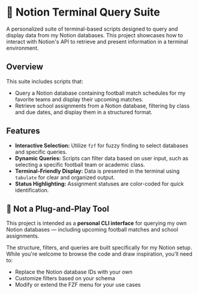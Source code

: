 # 📓 Notion Terminal Query Suite

A personalized suite of terminal-based scripts designed to query and display data from my Notion databases. This project showcases how to interact with Notion's API to retrieve and present information in a terminal environment.

## Overview
This suite includes scripts that:
- Query a Notion database containing football match schedules for my favorite teams and display their upcoming matches.
- Retrieve school assignments from a Notion database, filtering by class and due dates, and display them in a structured format.


## Features
- **Interactive Selection:** Utilize `fzf` for fuzzy finding to select databases and specific queries.
- **Dynamic Queries:** Scripts can filter data based on user input, such as selecting a specific football team or academic class.
- **Terminal-Friendly Display:** Data is presented in the terminal using `tabulate` for clear and organized output.
- **Status Highlighting:** Assignment statuses are color-coded for quick identification.

## 🚧 Not a Plug-and-Play Tool

This project is intended as a **personal CLI interface** for querying my own Notion databases — including upcoming football matches and school assignments.

The structure, filters, and queries are built specifically for my Notion setup. While you're welcome to browse the code and draw inspiration, you’ll need to:

- Replace the Notion database IDs with your own
- Customize filters based on your schema
- Modify or extend the FZF menu for your use cases
